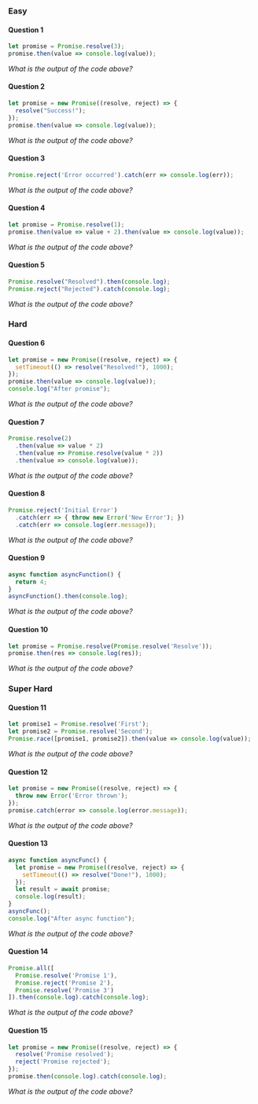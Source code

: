 
### Easy

#### Question 1
```javascript
let promise = Promise.resolve(3);
promise.then(value => console.log(value));
```
*What is the output of the code above?*

#### Question 2
```javascript
let promise = new Promise((resolve, reject) => {
  resolve("Success!");
});
promise.then(value => console.log(value));
```
*What is the output of the code above?*

#### Question 3
```javascript
Promise.reject('Error occurred').catch(err => console.log(err));
```
*What is the output of the code above?*

#### Question 4
```javascript
let promise = Promise.resolve(1);
promise.then(value => value + 2).then(value => console.log(value));
```
*What is the output of the code above?*

#### Question 5
```javascript
Promise.resolve("Resolved").then(console.log);
Promise.reject("Rejected").catch(console.log);
```
*What is the output of the code above?*

### Hard

#### Question 6
```javascript
let promise = new Promise((resolve, reject) => {
  setTimeout(() => resolve("Resolved!"), 1000);
});
promise.then(value => console.log(value));
console.log("After promise");
```
*What is the output of the code above?*

#### Question 7
```javascript
Promise.resolve(2)
  .then(value => value * 2)
  .then(value => Promise.resolve(value * 2))
  .then(value => console.log(value));
```
*What is the output of the code above?*

#### Question 8
```javascript
Promise.reject('Initial Error')
  .catch(err => { throw new Error('New Error'); })
  .catch(err => console.log(err.message));
```
*What is the output of the code above?*

#### Question 9
```javascript
async function asyncFunction() {
  return 4;
}
asyncFunction().then(console.log);
```
*What is the output of the code above?*

#### Question 10
```javascript
let promise = Promise.resolve(Promise.resolve('Resolve'));
promise.then(res => console.log(res));
```
*What is the output of the code above?*

### Super Hard

#### Question 11
```javascript
let promise1 = Promise.resolve('First');
let promise2 = Promise.resolve('Second');
Promise.race([promise1, promise2]).then(value => console.log(value));
```
*What is the output of the code above?*

#### Question 12
```javascript
let promise = new Promise((resolve, reject) => {
  throw new Error('Error thrown');
});
promise.catch(error => console.log(error.message));
```
*What is the output of the code above?*

#### Question 13
```javascript
async function asyncFunc() {
  let promise = new Promise((resolve, reject) => {
    setTimeout(() => resolve("Done!"), 1000);
  });
  let result = await promise;
  console.log(result);
}
asyncFunc();
console.log("After async function");
```
*What is the output of the code above?*

#### Question 14
```javascript
Promise.all([
  Promise.resolve('Promise 1'),
  Promise.reject('Promise 2'),
  Promise.resolve('Promise 3')
]).then(console.log).catch(console.log);
```
*What is the output of the code above?*

#### Question 15
```javascript
let promise = new Promise((resolve, reject) => {
  resolve('Promise resolved');
  reject('Promise rejected');
});
promise.then(console.log).catch(console.log);
```
*What is the output of the code above?*

